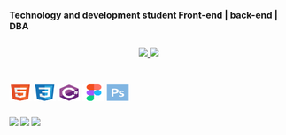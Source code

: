 ### Technology and development student Front-end | back-end | DBA
##

<div align="center">
  <a href="https://github.com/MatheusCosiello">
  <img height="180em" src="https://github-readme-stats.vercel.app/api?username=MatheusCosiello&show_icons=true&theme=dracula&include_all_commits=true&count_private=true"/>
  <img height="180em" src="https://github-readme-stats.vercel.app/api/top-langs/?username=MatheusCosiello&layout=compact&langs_count=7&theme=dracula"/>
    </a>
</div>

 
  ##
 
<div style="display: inline_block"><br>

  <img align="center" alt="Math-HTML" height="30" width="40" src="https://raw.githubusercontent.com/devicons/devicon/master/icons/html5/html5-original.svg">
  <img align="center" alt="Math-CSS" height="30" width="40" src="https://raw.githubusercontent.com/devicons/devicon/master/icons/css3/css3-original.svg">
  <img align="center" alt="Math-Csharp" height="30" width="40" src="https://raw.githubusercontent.com/devicons/devicon/master/icons/csharp/csharp-original.svg">
   <img align="center" alt="Math-Csharp" height="30" width="40" src="https://raw.githubusercontent.com/devicons/devicon/master/icons/figma/figma-original.svg">
  <img align="center" alt="Math-Csharp" height="30" width="40" src="https://github.com/devicons/devicon/blob/master/icons/photoshop/photoshop-plain.svg">

</div>
  
##
  
<div> 

  <a href="https://www.instagram.com/mts.flow/" target="_blank"><img src="https://img.shields.io/badge/-Instagram-%23E4405F?style=for-the-badge&logo=instagram&logoColor=white" target="_blank"></a>
  <a href = "mailto:matheus.cosiello@gmail.com"><img src="https://img.shields.io/badge/-Gmail-%23333?style=for-the-badge&logo=gmail&logoColor=white" target="_blank"></a>
  <a href="https://www.linkedin.com/in/matheus-cosiello-4b2aa6213/" target="_blank"><img src="https://img.shields.io/badge/-LinkedIn-%230077B5?style=for-the-badge&logo=linkedin&logoColor=white" target="_blank"></a> 
 
  
</div>

